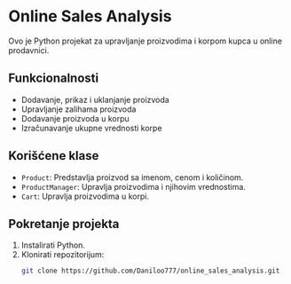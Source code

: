 # Online Sales Analysis

Ovo je Python projekat za upravljanje proizvodima i korpom kupca u online prodavnici.

## Funkcionalnosti
- Dodavanje, prikaz i uklanjanje proizvoda
- Upravljanje zalihama proizvoda
- Dodavanje proizvoda u korpu
- Izračunavanje ukupne vrednosti korpe

## Korišćene klase
- `Product`: Predstavlja proizvod sa imenom, cenom i količinom.
- `ProductManager`: Upravlja proizvodima i njihovim vrednostima.
- `Cart`: Upravlja proizvodima u korpi.

## Pokretanje projekta
1. Instalirati Python.
2. Klonirati repozitorijum:
   ```sh
   git clone https://github.com/Daniloo777/online_sales_analysis.git